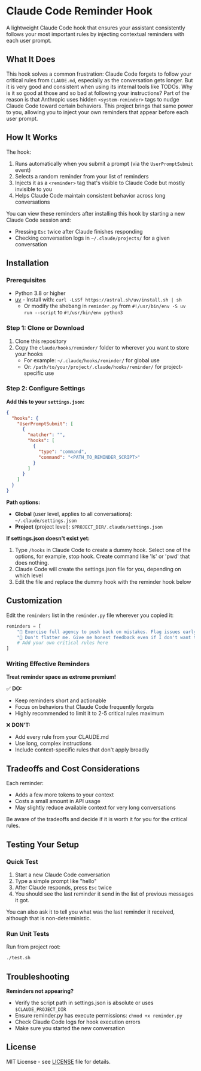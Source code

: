 # Claude Code Reminder Hook

A lightweight Claude Code hook that ensures your assistant consistently follows your most important rules by injecting contextual reminders with each user prompt.

## What It Does

This hook solves a common frustration: Claude Code forgets to follow your critical rules from `CLAUDE.md`, especially as the conversation gets longer.
But it is very good and consistent when using its internal tools like TODOs. Why is it so good at those and so bad at following your instructions?
Part of the reason is that Anthropic uses hidden `<system-reminder>` tags to nudge Claude Code toward certain behaviors. 
This project brings that same power to you, allowing you to inject your own reminders that appear before each user prompt.

## How It Works

The hook:
1. Runs automatically when you submit a prompt (via the `UserPromptSubmit` event)
2. Selects a random reminder from your list of reminders
3. Injects it as a `<reminder>` tag that's visible to Claude Code but mostly invisible to you
4. Helps Claude Code maintain consistent behavior across long conversations

You can view these reminders after installing this hook by starting a new Claude Code session and:
- Pressing `Esc` twice after Claude finishes responding
- Checking conversation logs in `~/.claude/projects/` for a given conversation

## Installation

### Prerequisites
- Python 3.8 or higher
- [uv](https://github.com/astral-sh/uv) - Install with: `curl -LsSf https://astral.sh/uv/install.sh | sh`
  - Or modify the shebang in `reminder.py` from `#!/usr/bin/env -S uv run --script` to `#!/usr/bin/env python3`

### Step 1: Clone or Download
1. Clone this repository
2. Copy the `claude/hooks/reminder/` folder to wherever you want to store your hooks
   - For example: `~/.claude/hooks/reminder/` for global use
   - Or: `/path/to/your/project/.claude/hooks/reminder/` for project-specific use

### Step 2: Configure Settings

**Add this to your `settings.json`:**
```json
{
  "hooks": {
    "UserPromptSubmit": [
      {
        "matcher": "",
        "hooks": [
          {
            "type": "command",
            "command": "<PATH_TO_REMINDER_SCRIPT>"
          }
        ]
      }
    ]
  }
}
```

**Path options:**
- **Global** (user level, applies to all conversations): `~/.claude/settings.json`
- **Project** (project level): `$PROJECT_DIR/.claude/settings.json`

**If settings.json doesn't exist yet:**
1. Type `/hooks` in Claude Code to create a dummy hook. Select one of the options, for example, stop hook. Create command like 'ls' or 'pwd' that does nothing.
2. Claude Code will create the settings.json file for you, depending on which level 
3. Edit the file and replace the dummy hook with the reminder hook below

## Customization

Edit the `reminders` list in the `reminder.py` file wherever you copied it:

```python
reminders = [
    "🤝 Exercise full agency to push back on mistakes. Flag issues early, ask questions if unsure of direction instead of choosing randomly",
    "🤲 Don't flatter me. Give me honest feedback even if I don't want to hear it",
    # Add your own critical rules here
]
```

### Writing Effective Reminders

**Treat reminder space as extreme premium!**

✅ **DO:**
- Keep reminders short and actionable
- Focus on behaviors that Claude Code frequently forgets
- Highly recommended to limit it to 2-5 critical rules maximum

❌ **DON'T:**
- Add every rule from your CLAUDE.md
- Use long, complex instructions
- Include context-specific rules that don't apply broadly

## Tradeoffs and Cost Considerations

Each reminder:
- Adds a few more tokens to your context
- Costs a small amount in API usage
- May slightly reduce available context for very long conversations

Be aware of the tradeoffs and decide if it is worth it for you for the critical rules.

## Testing Your Setup

### Quick Test
1. Start a new Claude Code conversation
2. Type a simple prompt like "hello"
3. After Claude responds, press `Esc` twice
4. You should see the last reminder it send in the list of previous messages it got.

You can also ask it to tell you what was the last reminder it received, although that is non-deterministic.

### Run Unit Tests
Run from project root:
```bash
./test.sh
```

## Troubleshooting

**Reminders not appearing?**
- Verify the script path in settings.json is absolute or uses `$CLAUDE_PROJECT_DIR`
- Ensure reminder.py has execute permissions: `chmod +x reminder.py`
- Check Claude Code logs for hook execution errors
- Make sure you started the new conversation

## License

MIT License - see [LICENSE](LICENSE) file for details.